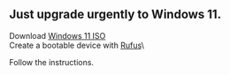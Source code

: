 ## Just upgrade urgently to Windows 11.

Download [Windows 11 ISO](https://www.microsoft.com/en-us/software-download/windows11)\
Create a bootable device with [Rufus](https://rufus.ie/en)\

Follow the instructions.
